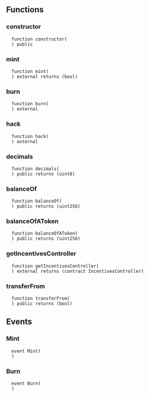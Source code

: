 


## Functions
### constructor
```solidity
  function constructor(
  ) public
```




### mint
```solidity
  function mint(
  ) external returns (bool)
```




### burn
```solidity
  function burn(
  ) external
```




### hack
```solidity
  function hack(
  ) external
```




### decimals
```solidity
  function decimals(
  ) public returns (uint8)
```




### balanceOf
```solidity
  function balanceOf(
  ) public returns (uint256)
```




### balanceOfAToken
```solidity
  function balanceOfAToken(
  ) public returns (uint256)
```




### getIncentivesController
```solidity
  function getIncentivesController(
  ) external returns (contract IncentivesController)
```




### transferFrom
```solidity
  function transferFrom(
  ) public returns (bool)
```




## Events
### Mint
```solidity
  event Mint(
  )
```



### Burn
```solidity
  event Burn(
  )
```



